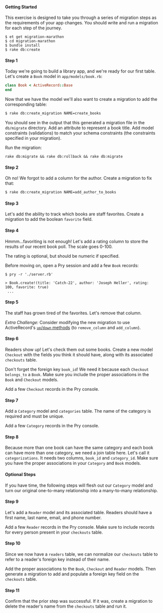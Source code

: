 #### Getting Started

This exercise is designed to take you through a series of migration steps as the
requirements of your app changes. You should write and run a migration for each
step of the journey.

```no-highlight
$ et get migration-marathon
$ cd migration-marathon
$ bundle install
$ rake db:create
```

#### Step 1

Today we're going to build a library app, and we're ready for our first table. Let's create a `Book` model in `app/models/book.rb`:

```ruby
class Book < ActiveRecord::Base
end
```

Now that we have the model we'll also want to create a migration to add the
corresponding table:

```bash
$ rake db:create_migration NAME=create_books
```

You should see in the output that this generated a migration file in the
`db/migrate` directory. Add an attribute to represent a book title. Add model constraints (validations)
to match your schema constraints (the constraints specified in your migration).

Run the migration:

```no-highlight
rake db:migrate && rake db:rollback && rake db:migrate
```

#### Step 2

Oh no! We forgot to add a column for the author. Create a migration to fix that:

```bash
$ rake db:create_migration NAME=add_author_to_books
```

#### Step 3

Let's add the ability to track which books are staff favorites. Create a
migration to add the boolean `favorite` field.

#### Step 4

Hmmm...favoriting is not enough! Let's add a rating column to store the results
of our recent book poll. The scale goes 0-100.

The rating is optional, but should be numeric if specified.

Before moving on, open a Pry session and add a few `Book` records:

```no-highlight
$ pry -r './server.rb'

> Book.create!(title: 'Catch-22', author: 'Joseph Heller', rating: 100, favorite: true)
 ...
```

#### Step 5

The staff has grown tired of the favorites. Let's remove that column.

*Extra Challenge:* Consider modifying the new migration to use ActiveRecord's [`up`/`down` methods](http://edgeguides.rubyonrails.org/active_record_migrations.html#using-the-up-down-methods) (to `remove_column` and `add_column`).


#### Step 6

Readers show up! Let's check them out some books. Create a new model `Checkout`
with the fields you think it should have, along with its associated `checkouts`
table.

Don't forget the foreign key `book_id`! We need it because each
`Checkout` `belongs_to` a `Book`. Make sure you include the proper associations
in the `Book` and `Checkout` models.

Add a few `Checkout` records in the Pry console.

#### Step 7

Add a `Category` model and `categories` table. The name of the category is
required and must be unique.

Add a few `Category` records in the Pry  console.

#### Step 8

Because more than one book can have the same category and each book can have
more than one category, we need a join table here.  Let's call it
`categorizations`.  It needs two columns, `book_id` and
`category_id`. Make sure you have the proper associations in your
`Category` and `Book` models.

#### Optional Steps

If you have time, the following steps will flesh out our `Category` model and turn our original one-to-many relationship into a many-to-many relationship.

#### Step 9

Let's add a `Reader` model and its associated table. Readers should have a first
name, last name, email, and phone number.

Add a few `Reader` records in the Pry console. Make sure to include records for
every person present in your `checkouts` table.

#### Step 10

Since we now have a `readers` table, we can normalize our `checkouts` table to
refer to a reader's foreign key instead of their name.

Add the proper associations to the `Book`, `Checkout` and `Reader` models. Then generate
a migration to add and populate a foreign key field on the `checkouts` table.

#### Step 11

Confirm that the prior step was successful. If it was, create a migration to
delete the reader's name from the `checkouts` table and run it.
